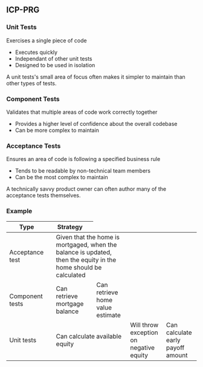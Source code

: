 ## ICP-PRG

### Unit Tests
Exercises a single piece of code

- Executes quickly
- Independant of other unit tests
- Designed to be used in isolation

A unit tests's small area of focus often makes it simpler to maintain than other types of tests.

### Component Tests
Validates that multiple areas of code work correctly together

- Provides a higher level of confidence about the overall codebase
- Can be more complex to maintain

### Acceptance Tests
Ensures an area of code is following a specified business rule

- Tends to be readable by non-technical team members
- Can be the most complex to maintain

A technically savvy product owner can often author many of the acceptance tests themselves.

### Example

|Type||Strategy||
|---|---|---|---|
| Acceptance test | <td colspan=3> Given that the home is mortgaged, when the balance is updated, then the equity in the home should be calculated |
| Component tests | <td colspan=2>Can retrieve mortgage balance | Can retrieve home value estimate |
| Unit tests | <td colspan=3>Can calculate available equity | Will throw exception on negative equity | Can calculate early payoff amount |